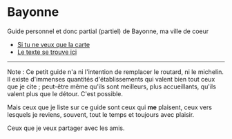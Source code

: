 Bayonne
=======

Guide personnel et donc partial (partiel) de Bayonne, ma ville de coeur

* [Si tu ne veux que la carte](https://gist.github.com/brunobord/6206708.js)
* [Le texte se trouve ici](index.md)

----

Note : Ce petit guide n'a ni l'intention de remplacer le routard, ni le
michelin. Il existe d'immenses quantités d'établissements qui valent bien tout
ceux que je cite ; peut-être même qu'ils sont meilleurs, plus accueillants,
qu'ils valent plus que le détour. C'est possible.

Mais ceux que je liste sur ce guide sont ceux qui **me** plaisent, ceux vers
lesquels je reviens, souvent, tout le temps et toujours avec plaisir.

Ceux que je veux partager avec les amis.
